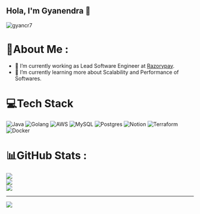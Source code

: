 ## Hola, I'm Gyanendra 👋

<p align="left"> <img src="https://komarev.com/ghpvc/?username=gyabcr7&label=Views&color=blue&style=plastic" alt="gyancr7" /> </p>

# 💫About Me :
- 🔭 I’m currently working as Lead Software Engineer at [Razorypay](https://razorpay.com/).
- 🌱 I’m currently learning more about Scalability and Performance of Softwares.

# 💻Tech Stack
![Java](https://img.shields.io/badge/java-%23ED8B00.svg?style=for-the-badge&logo=java&logoColor=white) ![Golang](https://img.shields.io/badge/go-%23ED8B00.svg?style=for-the-badge&logo=go&logoColor=white) ![AWS](https://img.shields.io/badge/AWS-%23FF9900.svg?style=for-the-badge&logo=amazon-aws&logoColor=white) ![MySQL](https://img.shields.io/badge/mysql-%2300f.svg?style=for-the-badge&logo=mysql&logoColor=white) ![Postgres](https://img.shields.io/badge/postgres-%23316192.svg?style=for-the-badge&logo=postgresql&logoColor=white) ![Notion](https://img.shields.io/badge/Notion-%23000000.svg?style=for-the-badge&logo=notion&logoColor=white) ![Terraform](https://img.shields.io/badge/terraform-%235835CC.svg?style=for-the-badge&logo=terraform&logoColor=white) ![Docker](https://img.shields.io/badge/docker-%230db7ed.svg?style=for-the-badge&logo=docker&logoColor=white)
# 📊GitHub Stats :
![](https://github-readme-stats.vercel.app/api?username=gyancr7&hide_border=true&include_all_commits=true&count_private=true)<br/>
![](https://github-readme-streak-stats.herokuapp.com/?user=gyancr7&hide_border=true)<br/>
![](https://github-readme-stats.vercel.app/api/top-langs/?username=gyancr7&hide_border=true&include_all_commits=true&count_private=true&layout=compact)

---
[![](https://visitcount.itsvg.in/api?id=gyancr7&icon=0&color=1)](https://visitcount.itsvg.in)
